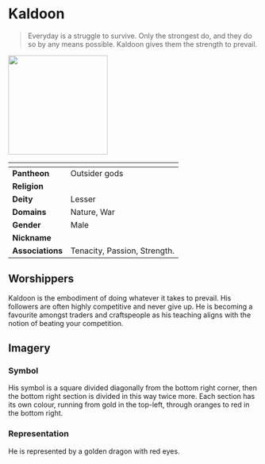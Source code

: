 # Kaldoon

> Everyday is a struggle to survive. Only the strongest do, and they do so by any means possible. Kaldoon gives them the strength to prevail.

<img src="../../../images/kaldoon.png" height="200" />

| []() | |
| --- | --- |
| **Pantheon** | Outsider gods |
| **Religion** | |
| **Deity** | Lesser |
| **Domains** | Nature, War |
| **Gender** | Male |
| **Nickname** | |
| **Associations** | Tenacity, Passion, Strength. |

## Worshippers

Kaldoon is the embodiment of doing whatever it takes to prevail. His followers are often highly competitive and never give up. He is becoming a favourite amongst traders and craftspeople as his teaching aligns with the notion of beating your competition.

## Imagery

### Symbol

His symbol is a square divided diagonally from the bottom right corner, then the bottom right section is divided in this way twice more. Each section has its own colour, running from gold in the top-left, through oranges to red in the bottom right.

### Representation

He is represented by a golden dragon with red eyes.
